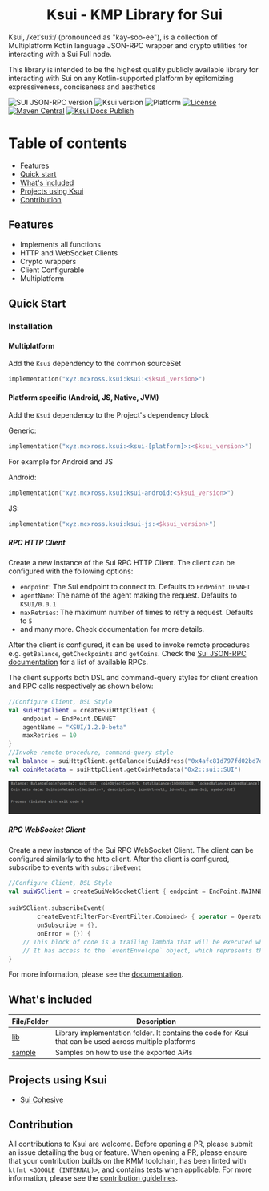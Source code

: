 <h1 align="center">Ksui - KMP Library for Sui</h1>

Ksui, /keɪˈsuːiː/ (pronounced as "kay-soo-ee"), is a collection of Multiplatform Kotlin language JSON-RPC wrapper and crypto utilities for interacting with a Sui Full node.

This library is intended to be the highest quality publicly available library for interacting with Sui on any Kotlin-supported platform by epitomizing expressiveness, conciseness and aesthetics

![SUI JSON-RPC version](https://img.shields.io/badge/Sui%20JSON--RPC-1.5.0-blue.svg)
![Ksui version](https://img.shields.io/badge/Ksui-1.2.4--beta-blue.svg)
![Platform](https://img.shields.io/badge/platform-Android%20|%20JVM%20|%20JS%20|%20Native-blue.svg)
[![License](https://img.shields.io/badge/license-Apache%202.0-blue.svg)](LICENSE)
[![Maven Central](https://img.shields.io/maven-central/v/xyz.mcxross.ksui/ksui)](https://search.maven.org/artifact/xyz.mcxross.ksui/ksui)
[![Ksui Docs Publish](https://github.com/mcxross/ksui/actions/workflows/docs-publish.yml/badge.svg)](https://github.com/mcxross/ksui/actions/workflows/docs-publish.yml)
# Table of contents
- [Features](#features)
- [Quick start](#quick-start)
- [What's included](#whats-included)
- [Projects using Ksui](#Projects-using-Ksui)
- [Contribution](#contribution)

## Features
- Implements all functions
- HTTP and WebSocket Clients
- Crypto wrappers
- Client Configurable
- Multiplatform

## Quick Start

### Installation

#### Multiplatform
Add the `Ksui` dependency to the common sourceSet

```kotlin
implementation("xyz.mcxross.ksui:ksui:<$ksui_version>")
```
#### Platform specific (Android, JS, Native, JVM)
Add the `Ksui` dependency to the Project's dependency block

Generic:

```kotlin
implementation("xyz.mcxross.ksui:<ksui-[platform]>:<$ksui_version>")
```
For example for Android and JS

Android:

```kotlin
implementation("xyz.mcxross.ksui:ksui-android:<$ksui_version>")
```

JS:

```kotlin
implementation("xyz.mcxross.ksui:ksui-js:<$ksui_version>")
```

##### RPC HTTP Client
Create a new instance of the Sui RPC HTTP Client. The client can be configured with the following options:
- `endpoint`: The Sui endpoint to connect to. Defaults to `EndPoint.DEVNET`
- `agentName`: The name of the agent making the request. Defaults to `KSUI/0.0.1`
- `maxRetries`: The maximum number of times to retry a request. Defaults to `5`
- and many more. Check documentation for more details.

After the client is configured, it can be used to invoke remote procedures e.g. `getBalance`, `getCheckpoints` and `getCoins`. Check the [Sui JSON-RPC documentation](https://docs.sui.io/sui-jsonrpc) for a list of available RPCs.

The client supports both DSL and command-query styles for client creation and RPC calls respectively as shown below:
```kotlin
//Configure Client, DSL Style
val suiHttpClient = createSuiHttpClient {
    endpoint = EndPoint.DEVNET
    agentName = "KSUI/1.2.0-beta"
    maxRetries = 10
}
//Invoke remote procedure, command-query style
val balance = suiHttpClient.getBalance(SuiAddress("0x4afc81d797fd02bd7e923389677352eb592d55a00b65067fa582c05f62b4788b"))
val coinMetadata = suiHttpClient.getCoinMetadata("0x2::sui::SUI")
```

<img src="asset/print.png" alt="Ksui output" />

##### RPC WebSocket Client
Create a new instance of the Sui RPC WebSocket Client. The client can be configured similarly to the http client.
After the client is configured, subscribe to events with `subscribeEvent`

```kotlin
//Configure Client, DSL Style
val suiWSClient = createSuiWebSocketClient { endpoint = EndPoint.MAINNET }

suiWSClient.subscribeEvent(
        createEventFilterFor<EventFilter.Combined> { operator = Operator.ALL },
        onSubscribe = {},
        onError = {}) {
    // This block of code is a trailing lambda that will be executed whenever an event occurs.
    // It has access to the `eventEnvelope` object, which represents the details of the event.
}
```

For more information, please see the [documentation](https://mcxross.github.io/ksui/).

## What's included
| File/Folder      | Description                                                                                             |
|------------------|---------------------------------------------------------------------------------------------------------|
| [lib](lib)       | Library implementation folder. It contains the code for Ksui that can be used across multiple platforms |
| [sample](sample) | Samples on how to use the exported APIs                                                                 |

## Projects using Ksui

- [Sui Cohesive](https://github.com/mcxross/sui-cohesive)

## Contribution

All contributions to Ksui are welcome. Before opening a PR, please submit an issue detailing the bug or feature. When opening a PR, please ensure that your contribution builds on the KMM toolchain, has been linted with `ktfmt <GOOGLE (INTERNAL)>`, and contains tests when applicable. For more information, please see the [contribution guidelines](CONTRIBUTING.md).
